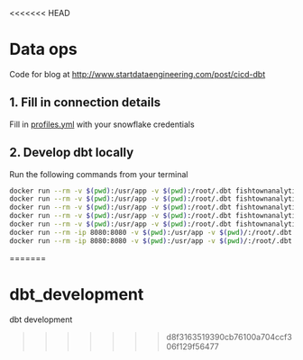 <<<<<<< HEAD
# Data ops

Code for blog at http://www.startdataengineering.com/post/cicd-dbt

## 1. Fill in connection details

Fill in [profiles.yml](./profiles.yml) with your snowflake credentials

## 2. Develop dbt locally

Run the following commands from your terminal

```bash
docker run --rm -v $(pwd):/usr/app -v $(pwd):/root/.dbt fishtownanalytics/dbt:0.19.0 deps
docker run --rm -v $(pwd):/usr/app -v $(pwd):/root/.dbt fishtownanalytics/dbt:0.19.0 compile -- optionally, if you want to see the compiled SQL before running
docker run --rm -v $(pwd):/usr/app -v $(pwd):/root/.dbt fishtownanalytics/dbt:0.19.0 run
docker run --rm -v $(pwd):/usr/app -v $(pwd):/root/.dbt fishtownanalytics/dbt:0.19.0 test
docker run --rm -v $(pwd):/usr/app -v $(pwd):/root/.dbt fishtownanalytics/dbt:0.19.0 docs generate
docker run --rm -ip 8080:8080 -v $(pwd):/usr/app -v $(pwd)/:/root/.dbt fishtownanalytics/dbt:0.19.0 docs serve
docker run --rm -ip 8080:8080 -v $(pwd):/usr/app -v $(pwd)/:/root/.dbt fishtownanalytics/dbt:0.19.0 clean
```
=======
# dbt_development
dbt development
>>>>>>> d8f3163519390cb76100a704ccf306f129f56477
